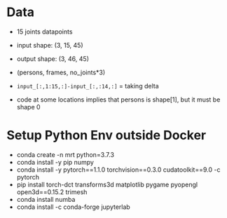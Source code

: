 
# Data

- 15 joints
datapoints
- input shape: (3, 15, 45)
- output shape: (3, 46, 45)
- (persons, frames, no_joints*3)

- `input_[:,1:15,:]-input_[:,:14,:]` = taking delta
- code at some locations implies that persons is shape[1], but it must be shape 0

# Setup Python Env outside Docker
- conda create -n mrt python=3.7.3 
- conda install -y pip numpy
- conda install -y pytorch==1.1.0 torchvision==0.3.0 cudatoolkit==9.0 -c pytorch
- pip install torch-dct transforms3d matplotlib pygame pyopengl open3d==0.15.2 trimesh
- conda install numba
- conda install -c conda-forge jupyterlab